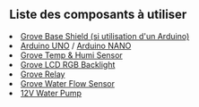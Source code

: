 <h2>Liste des composants à utiliser</h2>

<li><a href="https://www.seeedstudio.com/Base-Shield-V2-p-1378.html">Grove Base Shield (si utilisation d'un Arduino)</a></li>
<li><a href="https://www.arduino.cc/en/Main/ArduinoBoardUno">Arduino UNO</a> / <a href="https://www.arduino.cc/en/Main/ArduinoBoardNano">Arduino NANO</a></li>
<li><a href="https://www.seeedstudio.com/Grove-Temp%26amp%3BHumi-Sensor-p-745.html">Grove Temp & Humi Sensor</a></li>
<li><a href="https://wiki.seeedstudio.com/Grove-LCD_RGB_Backlight/">Grove LCD RGB Backlight</a></li>
<li><a href="https://www.seeedstudio.com/Grove-Relay-p-769.html">Grove Relay</a></li>
<li><a href="https://www.seeedstudio.com/depot/G14-Water-Flow-Sensor-p-1345.html">Grove Water Flow Sensor</a></li>
<li><a href="https://www.seeedstudio.com/12V-DC-Water-Pump-p-1946.html">12V Water Pump</a></li>
